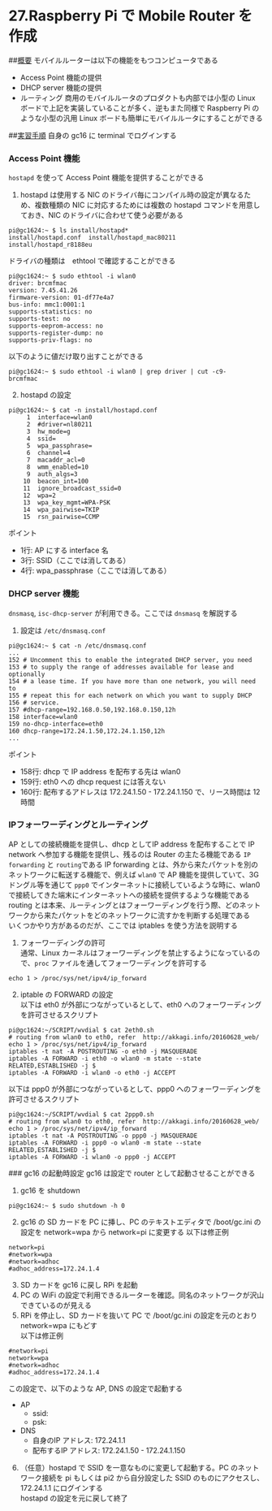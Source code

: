 # 27.Raspberry Pi で Mobile Router を作成

##<u>概要</u>
モバイルルーターは以下の機能をもつコンピュータである
  - Access Point 機能の提供
  - DHCP server 機能の提供
  - ルーティング
商用のモバイルルータのプロダクトも内部では小型の Linux ボードで上記を実装していることが多く、逆もまた同様で Raspberry Pi のような小型の汎用 Linux ボードも簡単にモバイルルータにすることができる

##<u>実習手順</u>
自身の gc16 に terminal でログインする

### Access Point 機能
`hostapd` を使って Access Point 機能を提供することができる

1. hostapd は使用する NIC のドライバ毎にコンパイル時の設定が異なるため、複数種類の NIC に対応するためには複数の hostapd コマンドを用意しておき、NIC のドライバに合わせて使う必要がある  
```
pi@gc1624:~ $ ls install/hostapd*
install/hostapd.conf  install/hostapd_mac80211  install/hostapd_r8188eu
```  
ドライバの種類は　ethtool で確認することができる
```
pi@gc1624:~ $ sudo ethtool -i wlan0
driver: brcmfmac
version: 7.45.41.26
firmware-version: 01-df77e4a7
bus-info: mmc1:0001:1
supports-statistics: no
supports-test: no
supports-eeprom-access: no
supports-register-dump: no
supports-priv-flags: no
```  
以下のように値だけ取り出すことができる  
```
pi@gc1624:~ $ sudo ethtool -i wlan0 | grep driver | cut -c9-
brcmfmac
```

2. hostapd の設定
```
pi@gc1624:~ $ cat -n install/hostapd.conf
     1	interface=wlan0
     2	#driver=nl80211
     3	hw_mode=g
     4	ssid=
     5	wpa_passphrase=
     6	channel=4
     7	macaddr_acl=0
     8	wmm_enabled=10
     9	auth_algs=3
    10	beacon_int=100
    11	ignore_broadcast_ssid=0
    12	wpa=2
    13	wpa_key_mgmt=WPA-PSK
    14	wpa_pairwise=TKIP
    15	rsn_pairwise=CCMP
```  
ポイント
  - 1行: AP にする interface 名
  - 3行: SSID（ここでは消してある）
  - 4行: wpa_passphrase（ここでは消してある）

### DHCP server 機能
`dnsmasq`, `isc-dhcp-server` が利用できる。ここでは `dnsmasq` を解説する

1. 設定は `/etc/dnsmasq.conf`
```
pi@gc1624:~ $ cat -n /etc/dnsmasq.conf
...
152	# Uncomment this to enable the integrated DHCP server, you need
153	# to supply the range of addresses available for lease and optionally
154	# a lease time. If you have more than one network, you will need to
155	# repeat this for each network on which you want to supply DHCP
156	# service.
157	#dhcp-range=192.168.0.50,192.168.0.150,12h
158	interface=wlan0
159	no-dhcp-interface=eth0
160	dhcp-range=172.24.1.50,172.24.1.150,12h
...
```  
ポイント
  - 158行: dhcp で IP address を配布する先は wlan0
  - 159行: eth0 への dhcp request には答えない
  - 160行: 配布するアドレスは 172.24.1.50 - 172.24.1.150 で、リース時間は 12時間

### IPフォーワーディングとルーティング
AP としての接続機能を提供し、dhcp としてIP address を配布することで IP network へ参加する機能を提供し、残るのは Router の主たる機能である `IP forwarding` と `routing`である
IP forwarding とは、外から来たパケットを別のネットワークに転送する機能で、例えば `wlan0` で AP 機能を提供していて、3G ドングル等を通じて `ppp0` でインターネットに接続しているような時に、wlan0 で接続してきた端末にインターネットへの接続を提供するような機能である  
routing とは本来、ルーティングとはフォーワーディングを行う際、どのネットワークから来たパケットをどのネットワークに流すかを判断する処理である  
いくつかやり方があるのだが、ここでは iptables を使う方法を説明する

1. フォーワーディングの許可  
通常、Linux カーネルはフォーワーディングを禁止するようになっているので、`proc` ファイルを通してフォーワーディングを許可する
```
echo 1 > /proc/sys/net/ipv4/ip_forward
```

2. iptable の FORWARD の設定  
以下は eth0 が外部につながっているとして、eth0 へのフォーワーディングを許可させるスクリプト  
```
pi@gc1624:~/SCRIPT/wvdial $ cat 2eth0.sh
# routing from wlan0 to eth0, refer  http://akkagi.info/20160628_web/
echo 1 > /proc/sys/net/ipv4/ip_forward
iptables -t nat -A POSTROUTING -o eth0 -j MASQUERADE
iptables -A FORWARD -i eth0 -o wlan0 -m state --state RELATED,ESTABLISHED -j $
iptables -A FORWARD -i wlan0 -o eth0 -j ACCEPT
```  
以下は ppp0 が外部につながっているとして、ppp0 へのフォーワーディングを許可させるスクリプト  
```
pi@gc1624:~/SCRIPT/wvdial $ cat 2ppp0.sh
# routing from wlan0 to eth0, refer  http://akkagi.info/20160628_web/
echo 1 > /proc/sys/net/ipv4/ip_forward
iptables -t nat -A POSTROUTING -o ppp0 -j MASQUERADE
iptables -A FORWARD -i ppp0 -o wlan0 -m state --state RELATED,ESTABLISHED -j $
iptables -A FORWARD -i wlan0 -o ppp0 -j ACCEPT
```

<a name="pi_network">
### gc16 の起動時設定
</a>
gc16 は設定で router として起動させることができる  

1. gc16 を shutdown  
```
pi@gc1624:~ $ sudo shutdown -h 0
```

2. gc16 の SD カードを PC に挿し、PC のテキストエディタで /boot/gc.ini の設定を network=wpa から network=pi に変更する
以下は修正例
```
network=pi
#network=wpa
#network=adhoc
#adhoc_address=172.24.1.4
```

3. SD カードを gc16 に戻し RPi を起動
4. PC の WiFi の設定で利用できるルーターを確認。同名のネットワークが沢山できているのが見える
5. RPi を停止し、SD カードを抜いて PC で /boot/gc.ini の設定を元のとおり network=wpa にもどす  
以下は修正例  
```
#network=pi
network=wpa
#network=adhoc
#adhoc_address=172.24.1.4
```  
この設定で、以下のような AP, DNS の設定で起動する
- AP
  - ssid:
  - psk:
- DNS  
  - 自身のIP アドレス: 172.24.1.1
  - 配布するIP アドレス: 172.24.1.50 - 172.24.1.150



6. （任意）hostapd で SSID を一意なものに変更して起動する。PC のネットワーク接続を pi もしくは pi2 から自分設定した SSID のものにアクセスし、172.24.1.1 にログインする  
hostapd の設定を元に戻して終了

